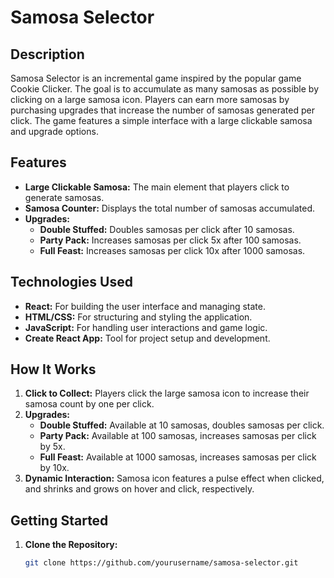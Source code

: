 # Samosa Selector

## Description

Samosa Selector is an incremental game inspired by the popular game Cookie Clicker. The goal is to accumulate as many samosas as possible by clicking on a large samosa icon. Players can earn more samosas by purchasing upgrades that increase the number of samosas generated per click. The game features a simple interface with a large clickable samosa and upgrade options.

## Features

- **Large Clickable Samosa:** The main element that players click to generate samosas.
- **Samosa Counter:** Displays the total number of samosas accumulated.
- **Upgrades:** 
  - **Double Stuffed:** Doubles samosas per click after 10 samosas.
  - **Party Pack:** Increases samosas per click 5x after 100 samosas.
  - **Full Feast:** Increases samosas per click 10x after 1000 samosas.

## Technologies Used

- **React:** For building the user interface and managing state.
- **HTML/CSS:** For structuring and styling the application.
- **JavaScript:** For handling user interactions and game logic.
- **Create React App:** Tool for project setup and development.

## How It Works

1. **Click to Collect:** Players click the large samosa icon to increase their samosa count by one per click.
2. **Upgrades:** 
   - **Double Stuffed:** Available at 10 samosas, doubles samosas per click.
   - **Party Pack:** Available at 100 samosas, increases samosas per click by 5x.
   - **Full Feast:** Available at 1000 samosas, increases samosas per click by 10x.
3. **Dynamic Interaction:** Samosa icon features a pulse effect when clicked, and shrinks and grows on hover and click, respectively.

## Getting Started

1. **Clone the Repository:**
   ```bash
   git clone https://github.com/yourusername/samosa-selector.git
